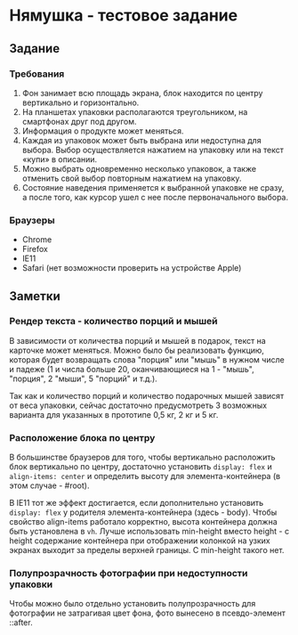 # Нямушка - тестовое задание

## Задание

### Требования

1. Фон занимает всю площадь экрана, блок находится по центру вертикально и
   горизонтально.
2. На планшетах упаковки располагаются треугольником, на смартфонах друг под
   другом.
3. Информация о продукте может меняться.
4. Каждая из упаковок может быть выбрана или недоступна для выбора. Выбор
   осуществляется нажатием на упаковку или на текст «купи» в описании.
5. Можно выбрать одновременно несколько упаковок, а также отменить свой
   выбор повторным нажатием на упаковку.
6. Состояние наведения применяется к выбранной упаковке не сразу, а после того,
   как курсор ушел с нее после первоначального выбора.

### Браузеры

-   Chrome
-   Firefox
-   IE11
-   Safari (нет возможности проверить на устройстве Apple)

## Заметки

### Рендер текста - количество порций и мышей

В зависимости от количества порций и мышей в подарок, текст на карточке может меняться. Можно было бы реализовать функцию, которая будет возвращать слова "порция" или "мышь" в нужном числе и падеже (1 и числа больше 20, оканчивающиеся на 1 - "мышь", "порция", 2 "мыши", 5 "порций" и т.д.).

Так как и количество порций и количество подарочных мышей зависят от веса упаковки, сейчас достаточно предусмотреть 3 возможных варианта для указанных в прототипе 0,5 кг, 2 кг и 5 кг.

### Расположение блока по центру

В большинстве браузеров для того, чтобы вертикально расположить блок вертикально по центру, достаточно установить `display: flex` и `align-items: center` и определить высоту для элемента-контейнера (в этом случае - #root).

В IE11 тот же эффект достигается, если дополнительно установить `display: flex` у родителя элемента-контейнера (здесь - body). Чтобы свойство align-items работало корректно, высота контейнера должна быть установлена в `vh`. Лучше использовать min-height вместо height - с height содержание контейнера при отображении колонкой на узких экранах выходит за пределы верхней границы. С min-height такого нет.

### Полупрозрачность фотографии при недоступности упаковки

Чтобы можно было отдельно установить полупрозрачность для фотографии не затрагивая цвет фона, фото вынесено в псевдо-элемент ::after.
